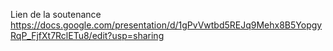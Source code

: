Lien de la soutenance
https://docs.google.com/presentation/d/1gPvVwtbd5REJq9Mehx8B5YopgyRqP_FjfXt7RclETu8/edit?usp=sharing
